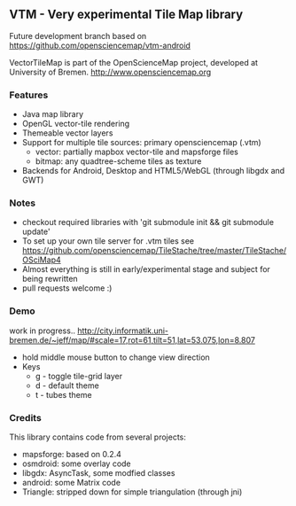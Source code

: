 ## VTM - Very experimental Tile Map library

Future development branch based on https://github.com/opensciencemap/vtm-android

VectorTileMap is part of the OpenScienceMap project, developed at University of Bremen.
http://www.opensciencemap.org

### Features
- Java map library
- OpenGL vector-tile rendering
- Themeable vector layers
- Support for multiple tile sources: primary opensciencemap (.vtm)
  - vector: partially mapbox vector-tile and mapsforge files
  - bitmap: any quadtree-scheme tiles as texture
- Backends for Android, Desktop and HTML5/WebGL (through libgdx and GWT)

### Notes
- checkout required libraries with 'git submodule init && git submodule update'
- To set up your own tile server for .vtm tiles see https://github.com/opensciencemap/TileStache/tree/master/TileStache/OSciMap4
- Almost everything is still in early/experimental stage and subject for being rewritten
- pull requests welcome :)

### Demo
work in progress..
http://city.informatik.uni-bremen.de/~jeff/map/#scale=17,rot=61,tilt=51,lat=53.075,lon=8.807
- hold middle mouse button to change view direction
- Keys
  - g - toggle tile-grid layer
  - d - default theme
  - t - tubes theme


### Credits
This library contains code from several projects:
- mapsforge: based on 0.2.4
- osmdroid: some overlay code
- libgdx: AsyncTask, some modfied classes
- android: some Matrix code
- Triangle: stripped down for simple triangulation (through jni)

